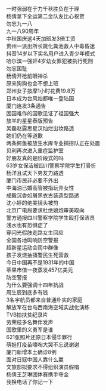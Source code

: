 一时强弱在于力千秋胜负在于理  
杨倩拿下全运第二金队友比心祝贺  
勿忘九一八  
九一八90周年  
中秋国庆这4天加班发3倍工资  
贵州一派出所长跳化粪池救人中毒昏迷  
抖音14岁以下实名用户进入青少年模式  
哈尔滨一强奸4岁幼女罪犯被执行死刑  
勿忘国耻  
杨倩开枪前眼神杀  
原来狗狗也会不想上班  
郑州女子按摩1小时花费19.8万  
日本成为台风灿都唯一登陆国  
厦门连发3条通告  
因国难作的国歌见证了祖国强大  
放羊的星星泰版预告  
吴磊赵露思星汉灿烂出妆路透  
她们仍在等道歉  
两条鳄鱼被放生水库专业捕捞队正在处置  
贝利再次进入重症监护室  
好朋友真的是阶段式的吗  
63岁女保洁被四川警察学院学生打骨折  
杨洋且试天下男友力路透  
厦门市民非必要不外出  
中海油已婚高管被指玩弄女性  
成毅沉香如屑黑衣古装造型路透  
沈小婷的绝美镜头被剪  
北京广电局要求杜绝娘炮审美取向  
警方通报四川警察学院学生殴打保洁员  
浅水也有恐惧症了  
穿闪光假肢走路女生回应  
全国各地鸣响防空警报  
超新星运动会雨中群像  
孩子发烧抽搐警民生死营救  
今日中国再不是1931年的中国  
苹果市值一夜蒸发457亿美元  
防空警报  
为什么要强调十四年抗战  
周生辰到底多有钱  
3名宇航员都来自普通朴实的家庭  
解放军在台岛西南海空域实战化演练  
TVB拍扶贫纪录片  
劳荣枝多名舞伴发声  
国歌里的义勇军是谁  
621张照片还原日本侵华罪行  
萌娃打疫苗嚎啕大哭不忘说谢谢  
厦门新增本土确诊8例  
面对日寇中国人靠什么赢  
文旅部拟要求不得组织演员假唱  
杨倩王芝琳团体赛携手夺金  
我换电话了你记一下  
